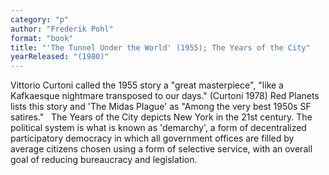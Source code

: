 ```yaml
---
category: "p"
author: "Frederik Pohl"
format: "book"
title: "'The Tunnel Under the World' (1955); The Years of the City"
yearReleased: "(1980)"
---
```

Vittorio Curtoni called the 1955 story a "great masterpiece", "like a Kafkaesque nightmare transposed to our days." (Curtoni 1978) Red Planets lists this story and 'The Midas Plague' as "Among the very best 1950s SF satires."
 
The Years of the City depicts New York in the 21st century. The political system is what is known as 'demarchy', a form of decentralized participatory democracy in which all government offices are filled by average citizens chosen using a form of selective service, with an overall goal of reducing bureaucracy and legislation.